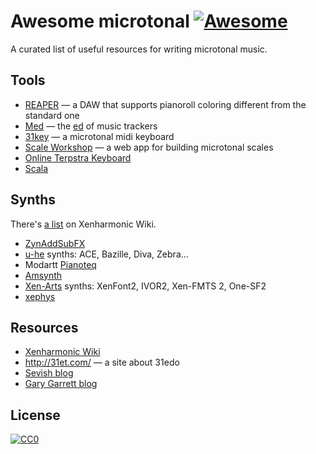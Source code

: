 # Awesome microtonal [![Awesome](https://awesome.re/badge.svg)](https://awesome.re)

A curated list of useful resources for writing microtonal music.

## Tools

- [REAPER](https://www.reaper.fm/) — a DAW that supports pianoroll coloring different from the standard one
- [Med](https://github.com/suhr/med) — the [ed](https://en.wikipedia.org/wiki/Ed_(text_editor)) of music trackers
- [31key](https://github.com/suhr/31key) — a microtonal midi keyboard
- [Scale Workshop](http://sevish.com/scaleworkshop/) — a web app for building microtonal scales
- [Online Terpstra Keyboard](http://terpstrakeyboard.com/web-app/keys.htm)
- [Scala](http://www.huygens-fokker.org/scala/)

## Synths

There's [a list](http://xenharmonic.wikispaces.com/List+of+Microtonal+Software+Plugins) on Xenharmonic Wiki.

- [ZynAddSubFX](http://zynaddsubfx.sourceforge.net/)
- [u-he](http://www.u-he.com/cms/) synths: ACE, Bazille, Diva, Zebra...
- Modartt [Pianoteq](https://www.pianoteq.com/)
- [Amsynth](https://amsynth.github.io/)
- [Xen-Arts](http://xen-arts.net/vsti/) synths: XenFont2, IVOR2, Xen-FMTS 2, One-SF2
- [xephys](https://github.com/suhr/xephys)

## Resources

- [Xenharmonic Wiki](http://xenharmonic.wikispaces.com/)
- http://31et.com/ — a site about 31edo
- [Sevish blog](http://sevish.com/blog/)
- [Gary Garrett blog](http://www.garygarrett.me/)

## License

[![CC0](http://mirrors.creativecommons.org/presskit/buttons/88x31/svg/cc-zero.svg)](https://creativecommons.org/publicdomain/zero/1.0/)

